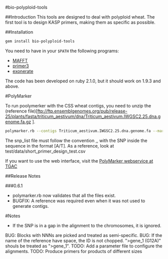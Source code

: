 #bio-polyploid-tools

##Introduction
This tools are designed to deal with polyploid wheat. The first tool is to design KASP primers, 
making them as specific as possible. 


##Installation
```sh
gem install bio-polyploid-tools
```
You need to have in your ```$PATH``` the following programs:

* [MAFFT](http://mafft.cbrc.jp/alignment/software/)
* [primer3](http://primer3.sourceforge.net/releases.php)
* [exonerate](http://www.ebi.ac.uk/~guy/exonerate/) 

The code has been developed on ruby 2.1.0, but it should work on 1.9.3 and above. 


#PolyMarker

To run poolymerker with the CSS wheat contigs, you need to unzip the 
(reference file)[ftp://ftp.ensemblgenomes.org/pub/release-25/plants/fasta/triticum_aestivum/dna/Triticum_aestivum.IWGSC2.25.dna.genome.fa.gz
].



```sh
polymarker.rb --contigs Triticum_aestivum.IWGSC2.25.dna.genome.fa --marker_list snp_list.csv --output output_folder
```

The snp_list file must follow the convention
<ID>,<Chromosome>,<SEQUENCE>
with the SNP inside the sequence in the format [A/T]. As a reference, look at test/data/short_primer_design_test.csv

If you want to use the web interface, visit the [PolyMarker webservice at TGAC](http://polymarker.tgac.ac.uk)

##Release Notes

###0.6.1


* polymarker.rb now validates that all the files exist. 
* BUGFIX: A reference was required even when it was not used to generate contigs. 

#Notes


* If the SNP is in a gap in the alignment to the chromosomes, it is ignored. 

BUG: Blocks with NNNs are picked and treated as semi-specific. 
BUG: If the name of the reference have space, the ID is not chopped. ">gene_1 (G12A)" shouls be treated as ">gene_1". 
TODO: Add a parameter file to configure the alignments. 
TODO: Produce primers for products of different sizes




